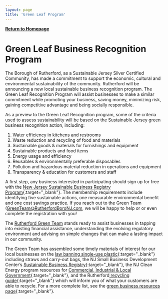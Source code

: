 ```yaml
---
layout: page
title: 'Green Leaf Program'
---
```


[**Return to Homepage**](/)

# Green Leaf Business Recognition Program

The Borough of Rutherford, as a Sustainable Jersey Silver Certified Community, has made a commitment to support the economic, cultural and environmental sustainability of the community. Rutherford will be announcing a new local sustainable business recognition program. The Green Leaf Recognition Program will assist businesses to make a similar commitment while promoting your business, saving money, minimizing risk, gaining competitive advantage and being socially responsible.

As a preview to the Green Leaf Recognition program, some of the criteria used to assess sustainability will be based on the Sustainable Jersey green business recognition action, including:

1. Water efficiency in kitchens and restrooms
2. Waste reduction and recycling of food and materials
3. Sustainable goods & materials for furnishings and equipment
4. Sustainable products and food items
5. Energy usage and efficiency
6. Reusables & environmentally preferable disposables
7. Pollution and hazardous material reduction in operations and equipment
8. Transparency & education for customers and staff

A first step, any business interested in participating should sign up for free with the [New Jersey Sustainable Business Registry Program](http://registry.njsbdc.com/){:target="_blank"}.  The membership requirements include  identifying five sustainable actions, one measurable environmental benefit and one cost savings practice.  If you reach out to the Green Team ([GreenTeam@RutherfordBoroNJ.com](mailto:GreenTeam@RutherfordBoroNJ.com), we will be happy to help or or even complete the registration with you! 

The [Rutherford Green Team](/committees/green-team/) stands ready to assist businesses in tapping into existing financial assistance, understanding the evolving regulatory environment and advising on simple changes that can make a lasting impact in our community.

The Green Team has assembled some timely materials of interest for our local businesses on the [law banning single-use plastic](https://www.nj.gov/dep/plastic-ban-law/){:target="_blank"} including straws and carry-out bags, the NJ Small Business Development Center’s [Sustainable Business Registry](http://registry.njsbdc.com/about){:target="_blank"}, the NJ Clean Energy program resources for [Commercial, Industrial & Local Government](https://njcleanenergy.com/commercial-industrial/home/home){:target="_blank"}, and the Rutherford[ recycling guide](/departments/public-works/recycling-information/){:target="_blank"} which will inform you of what your customers are able to recycle. For a more complete list, see the [green business resources page](../green-business-resources/){:target="_blank"}.